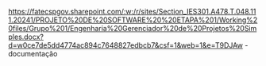 https://fatecspgov.sharepoint.com/:w:/r/sites/Section_IES301.A478.T.048.111.20241/PROJETO%20DE%20SOFTWARE%20%20ETAPA%201/Working%20files/Grupo%201/Engenharia%20Gerenciador%20de%20Projetos%20Simples.docx?d=w0ce7de5dd4774ac894c7648827edbcb7&csf=1&web=1&e=T9DJAw - documentação
